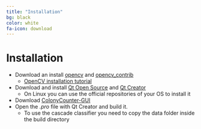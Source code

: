 ```yaml
---
title: "Installation"
bg: black
color: white
fa-icon: download
---
```


# Installation

* Download an install [opencv](https://github.com/Itseez/opencv) and [opencv_contrib](https://github.com/Itseez/opencv_contrib)
    * [OpenCV installation tutorial](docs.opencv.org/3.1.0/df/d65/tutorial_table_of_content_introduction.html)
* Download and install [Qt Open Source](https://www.qt.io/download-open-source/) and [Qt Creator](https://www.qt.io/ide/)
    * On Linux you can use the official repositories of your OS to install it
* Download [ColonyCounter-GUI](https://github.com/ColonyCounter)
* Open the *.pro* file with Qt Creator and build it.
    * To use the cascade classifier you need to copy the data folder inside the build directory

